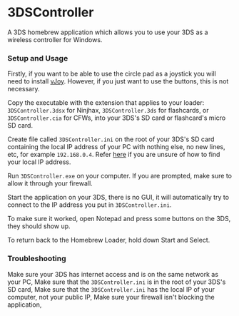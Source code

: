 3DSController
=============
A 3DS homebrew application which allows you to use your 3DS as a wireless controller for Windows.

### Setup and Usage
Firstly, if you want to be able to use the circle pad as a joystick you will need to install [vJoy](http://vjoystick.sourceforge.net/site/index.php/download-a-install). However, if you just want to use the buttons, this is not necessary.

Copy the executable with the extension that applies to your loader: `3DSController.3dsx` for Ninjhax, `3DSController.3ds` for flashcards, or `3DSController.cia` for CFWs, into your 3DS's SD card or flashcard's micro SD card.

Create file called `3DSController.ini` on the root of your 3DS's SD card containing the local IP address of your PC with nothing else, no new lines, etc, for example `192.168.0.4`. Refer [here](http://www.helpfulpctools.com/HowToCheckYourLocalIP.php) if you are unsure of how to find your local IP address.

Run `3DSController.exe` on your computer. If you are prompted, make sure to allow it through your firewall.

Start the application on your 3DS, there is no GUI, it will automatically try to connect to the IP address you put in `3DSController.ini`.

To make sure it worked, open Notepad and press some buttons on the 3DS, they should show up.

To return back to the Homebrew Loader, hold down Start and Select.

### Troubleshooting
Make sure your 3DS has internet access and is on the same network as your PC,
Make sure that the `3DSController.ini` is in the root of your 3DS's SD card,
Make sure that the `3DSController.ini` has the local IP of your computer, not your public IP,
Make sure your firewall isn't blocking the application,
